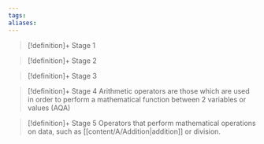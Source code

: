 ```yaml
---
tags:
aliases:
---
```


> [!definition]+ Stage 1
>

> [!definition]+ Stage 2
>

> [!definition]+ Stage 3
>

> [!definition]+ Stage 4
> Arithmetic operators are those which are used in order to perform a mathematical
function between 2 variables or values (AQA)

> [!definition]+ Stage 5
> Operators that perform mathematical operations on data, such as [[content/A/Addition|addition]] or division.


